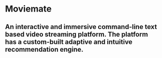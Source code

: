 # Moviemate
## An interactive and immersive command-line text based video streaming platform. The platform has a custom-built adaptive and intuitive recommendation engine.
